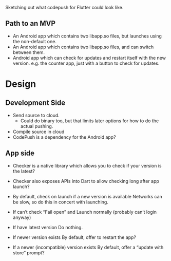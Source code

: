 Sketching out what codepush for Flutter could look like.

## Path to an MVP
* An Android app which contains two libapp.so files, but launches using the non-default one.
* An Android app which contains two libapp.so files, and can switch between them.
* Android app which can check for updates and restart itself with the new version.  e.g. the counter app, just with a button to check for updates.

# Design

## Development Side

* Send source to cloud.
  * Could do binary too, but that limits later options for how to do the actual pushing.
* Compile source in cloud
* CodePush is a dependency for the Android app?

## App side

* Checker is a native library which allows you to check if your version is the latest?
* Checker also exposes APIs into Dart to allow checking long after app launch?


* By default, check on launch if a new version is available
Networks can be slow, so do this in concert with launching.
* If can’t check
“Fail open” and Launch normally (probably can’t login anyway)
* If have latest version
Do nothing.
* If newer version exists
By default, offer to restart the app?
* If a newer (incompatible) version exists
By default, offer a “update with store” prompt?

